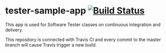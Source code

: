 # tester-sample-app [![Build Status](https://travis-ci.com/bartoszbialecki/tester-sample-app.svg?branch=master)](https://travis-ci.com/bartoszbialecki/tester-sample-app)

This app is used for Software Tester classes on continuous integration and delivery.

This repository is connected with Travis CI and every commit to the master branch will cause Travis trigger a new build.
